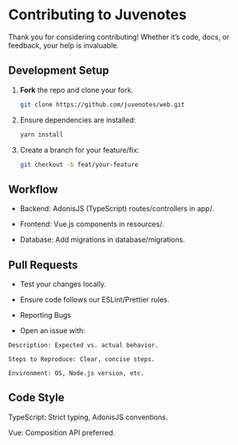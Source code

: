 # Contributing to Juvenotes

Thank you for considering contributing! Whether it’s code, docs, or feedback, your help is invaluable.

## Development Setup

1. **Fork** the repo and clone your fork.
   ```bash
   git clone https://github.com/juvenotes/web.git
   ```
2. Ensure dependencies are installed:
   ```bash
   yarn install
   ```
3. Create a branch for your feature/fix:

   ```bash
   git checkout -b feat/your-feature
   ```

## Workflow

- Backend: AdonisJS (TypeScript) routes/controllers in app/.

- Frontend: Vue.js components in resources/.

- Database: Add migrations in database/migrations.

## Pull Requests

- Test your changes locally.

- Ensure code follows our ESLint/Prettier rules.

- Reporting Bugs

- Open an issue with:

```
Description: Expected vs. actual behavior.

Steps to Reproduce: Clear, concise steps.

Environment: OS, Node.js version, etc.
```

## Code Style

TypeScript: Strict typing, AdonisJS conventions.

Vue: Composition API preferred.
